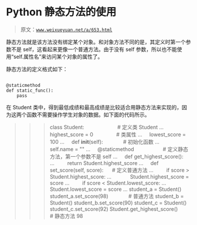 # Python 静态方法的使用

> 原文：[`www.weixueyuan.net/a/653.html`](http://www.weixueyuan.net/a/653.html)

静态方法就是该方法没有绑定某个对象。和对象方法不同的是，其定义时第一个参数不是 self，这看起来更像一个普通方法。由于没有 self 参数，所以也不能使用“self.属性名”来访问某个对象的属性了。

静态方法的定义格式如下：

```

@staticmethod
def static_func():
    pass
```

在 Student 类中，得到最低成绩和最高成绩是比较适合用静态方法来实现的，因为这两个函数不需要操作学生对象的数据。如下面的代码所示。

>>> class Student:                       # 定义类 Student
...     highest_score = 0                # 类属性
...     lowest_score = 100
...     def __init__(self):              # 初始化函数
...         self.name = ""
...     @staticmethod                    # 定义静态方法，第一个参数不是 self
...     def get_highest_score():
...         return Student.highest_score
...     def set_score(self, score):      # 定义普通方法
...         if score > Student.highest_score:
...             Student.highest_score = score
...         if score < Student.lowest_score:
...             Student.lowest_score = score
...
>>> student_a = Student()
>>> student_a.set_score(98)              # 普通方法
>>> student_b = Student()
>>> student_b.set_score(90)
>>> student_c = Student()
>>> student_c.set_score(92)
>>> Student.get_highest_score()          # 静态方法
98